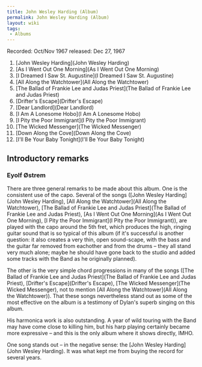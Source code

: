 ```yaml
---
title: John Wesley Harding (Album)
permalink: John Wesley Harding (Album)
layout: wiki
tags:
 - Albums
---
```


Recorded: Oct/Nov 1967
released: Dec 27, 1967

1.  [John Wesley Harding](John Wesley Harding)
2.  [As I Went Out One Morning](As I Went Out One Morning)
3.  [I Dreamed I Saw St.
    Augustine](I Dreamed I Saw St. Augustine)
4.  [All Along the Watchtower](All Along the Watchtower)
5.  [The Ballad of Frankie Lee and Judas
    Priest](The Ballad of Frankie Lee and Judas Priest)
6.  [Drifter's Escape](Drifter's Escape)
7.  [Dear Landlord](Dear Landlord)
8.  [I Am A Lonesome Hobo](I Am A Lonesome Hobo)
9.  [I Pity the Poor Immigrant](I Pity the Poor Immigrant)
10. [The Wicked Messenger](The Wicked Messenger)
11. [Down Along the Cove](Down Along the Cove)
12. [I'll Be Your Baby Tonight](I'll Be Your Baby Tonight)

## Introductory remarks

### Eyolf Østrem

There are three general remarks to be made about this album. One is the
consistent use of the capo. Several of the songs ([John Wesley
Harding](John Wesley Harding), [All Along the
Watchtower](All Along the Watchtower), [The Ballad of Frankie
Lee and Judas
Priest](The Ballad of Frankie Lee and Judas Priest), [As I
Went Out One Morning](As I Went Out One Morning), [I Pity the
Poor Immigrant](I Pity the Poor Immigrant)), are played with
the capo around the 5th fret, which produces the high, ringing guitar
sound that is so typical of this album (if it's successful is another
question: it also creates a very thin, open sound-scape, with the bass
and the guitar far removed from eachother and from the drums – they all
stand very much alone; maybe he should have gone back to the studio and
added some tracks with the Band as he originally planned).

The other is the very simple chord progressions in many of the songs
([The Ballad of Frankie Lee and Judas
Priest](The Ballad of Frankie Lee and Judas Priest),
[Drifter's Escape](Drifter's Escape), [The Wicked
Messenger](The Wicked Messenger), not to mention [All Along
the Watchtower](All Along the Watchtower)). That these songs
nevertheless stand out as some of the most effective on the album is a
testimony of Dylan's superb singing on this album.

His harmonica work is also outstanding. A year of wild touring with the
Band may have come close to killing him, but his harp playing certainly
became more expressive – and this is the only album where it shows
directly, IMHO.

One song stands out – in the negative sense: the [John Wesley
Harding](John Wesley Harding). It was what kept me from
buying the record for several years.
